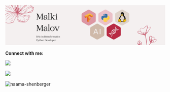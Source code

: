 ![image](https://github.com/MalkiMalov/MalkiMalov/blob/main/image%201.png)

**Connect with me:**

[![](https://img.shields.io/badge/linkedin-%230077B5.svg?style=for-the-badge&logo=linkedin)](https://www.linkedin.com/in/malki-malov-1652b3197)

![](https://komarev.com/ghpvc/?username=your-github-username&color=lightgrey)

<p><img align="left" src="https://github-readme-stats.vercel.app/api/top-langs?username=MalkiMalov&show_icons=true&locale=en&layout=compact" alt="naama-shenberger" /></p>



